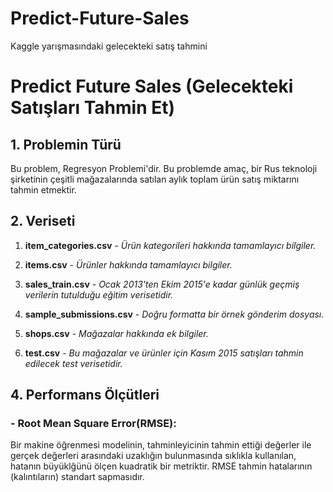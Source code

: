 # Predict-Future-Sales
Kaggle yarışmasındaki gelecekteki satış tahmini


# Predict Future Sales (Gelecekteki Satışları Tahmin Et)

## 1. Problemin Türü
Bu problem, Regresyon Problemi'dir. Bu problemde amaç, bir Rus teknoloji şirketinin çeşitli mağazalarında satılan aylık toplam ürün satış miktarını tahmin etmektir. 

## 2. Veriseti
1. **item_categories.csv**  -      _Ürün kategorileri hakkında tamamlayıcı bilgiler._

2. **items.csv**  -                _Ürünler hakkında tamamlayıcı bilgiler._

3. **sales_train.csv**  -          _Ocak 2013'ten Ekim 2015'e kadar günlük geçmiş verilerin tutulduğu eğitim verisetidir._

4. **sample_submissions.csv** -    _Doğru formatta bir örnek gönderim dosyası._

5. **shops.csv**  -                _Mağazalar hakkında ek bilgiler._

6. **test.csv**  -                 _Bu mağazalar ve ürünler için Kasım 2015 satışları tahmin edilecek test verisetidir._


## 4. Performans Ölçütleri

### - Root Mean Square Error(RMSE):
Bir makine öğrenmesi modelinin, tahminleyicinin tahmin ettiği değerler ile gerçek değerleri arasındaki uzaklığın bulunmasında sıklıkla kullanılan,
hatanın büyüklğünü ölçen kuadratik bir metriktir. RMSE tahmin hatalarının (kalıntıların) standart sapmasıdır.
